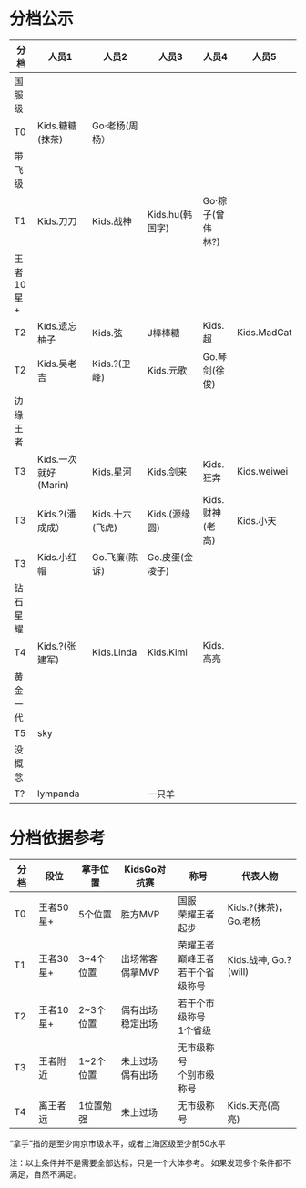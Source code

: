 # 分档公示


|分档|人员1|人员2|人员3|人员4|人员5|
|----|----|----|----|----|----|
|国服级||||||
|T0|Kids.糖糖(抹茶)| Go·老杨(周杨）||||
|带飞级||||||
|T1|Kids.刀刀|Kids.战神|Kids.hu(韩国字)|Go·粽子(曾伟林?)||
|王者10星+||||||
|T2|Kids.遗忘柚子|Kids.弦|J棒棒糖|Kids.超|Kids.MadCat|
|T2|Kids.吴老吉|Kids.?(卫峰)|Kids.元歌|Go.琴剑(徐俊)||
|边缘王者||||||
|T3|Kids.一次就好(Marin)|Kids.星河|Kids.剑来|Kids.狂奔|Kids.weiwei|
|T3|Kids.?(潘成成）|Kids.十六(飞虎)|Kids.(源缘圆)|Kids.财神(老高)|Kids.小天|
|T3|Kids.小红帽|Go.飞廉(陈诉)|Go.皮蛋(金凌子)|||
|钻石星耀||||||
|T4|Kids.?(张建军)|Kids.Linda|Kids.Kimi|Kids.高亮||
|黄金一代||||||
|T5|sky|||||
|没概念||||||
|T?|lympanda||一只羊|


# 分档依据参考
|分档|段位|拿手位置|KidsGo对抗赛|称号|代表人物
|----|----|----|----|----|---|
|T0  |王者50星+|5个位置|胜方MVP | 国服<br>荣耀王者起步 | Kids.?(抹茶)，Go.老杨 |
|T1  |王者30星+|3~4个位置|出场常客<br>偶拿MVP | 荣耀王者<br>巅峰王者<br>若干个省级称号 | Kids.战神, Go.? (will) | 
|T2  |王者10星+|2~3个位置|偶有出场<br>稳定出场 | 若干个市级称号<br>1个省级 | | 
|T3  |王者附近 |1~2个位置|未上过场<br>偶有出场 | 无市级称号<br>个别市级称号 | |
|T4  |离王者远 |1位置勉强|未上过场<br> | 无市级称号 | Kids.天亮(高亮) |

“拿手”指的是至少南京市级水平，或者上海区级至少前50水平

注：以上条件并不是需要全部达标，只是一个大体参考。 如果发现多个条件都不满足，自然不满足。
